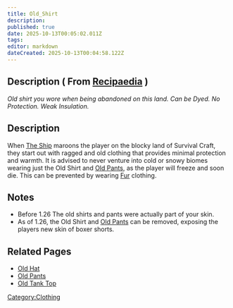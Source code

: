 ```yaml
---
title: Old_Shirt
description: 
published: true
date: 2025-10-13T00:05:02.011Z
tags: 
editor: markdown
dateCreated: 2025-10-13T00:04:58.122Z
---
```


## Description ( From [Recipaedia](.. "wikilink") )

*Old shirt you wore when being abandoned on this land. Can be Dyed. No
Protection. Weak Insulation.*

## Description

When [The Ship](The_Ship "wikilink") maroons the player on the blocky
land of Survival Craft, they start out with ragged and old clothing that
provides minimal protection and warmth. It is advised to never venture
into cold or snowy biomes wearing just the Old Shirt and [Old
Pants](Old_Pants.md "wikilink"), as the player will freeze and soon die.
This can be prevented by wearing [Fur](Fur.md "wikilink") clothing.

## Notes

  - Before 1.26 The old shirts and pants were actually part of your
    skin.
  - As of 1.26, the Old Shirt and [Old Pants](Old_Pants.md "wikilink") can
    be removed, exposing the players new skin of boxer shorts.

## Related Pages

  - [Old Hat](Old_Hat.md "wikilink")
  - [Old Pants](Old_Pants.md "wikilink")
  - [Old Tank Top](Old_Tank_Top "wikilink")

[Category:Clothing](Category:Clothing "wikilink")
